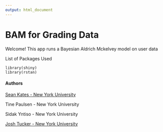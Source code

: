 ```yaml
---
output: html_document
---
```

BAM for Grading Data
========
Welcome! This app runs a Bayesian Aldrich Mckelvey model on user data

List of Packages Used 
```
library(shiny) 
library(rstan) 
```

#### Authors


[Sean Kates - New York University](https://wp.nyu.edu/seankates/)

Tine Paulsen - New York University

Sidak Yntiso - New York University

[Josh Tucker - New York University](https://wp.nyu.edu/fas-joshuatucker/)
